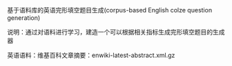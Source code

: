 基于语料库的英语完形填空题目生成(corpus-based English colze question generation)

说明：通过对语料进行学习，建造一个可以根据相关指标生成完形填空题目的生成器

英语语料：维基百科文章摘要：enwiki-latest-abstract.xml.gz

